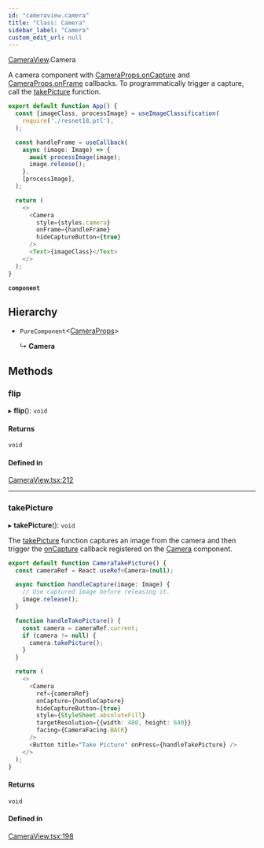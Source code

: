 ```yaml
---
id: "cameraview.camera"
title: "Class: Camera"
sidebar_label: "Camera"
custom_edit_url: null
---
```


[CameraView](../modules/cameraview.md).Camera

A camera component with [CameraProps.onCapture](../interfaces/cameraview.cameraprops.md#oncapture) and [CameraProps.onFrame](../interfaces/cameraview.cameraprops.md#onframe) callbacks.
To programmatically trigger a capture, call the [takePicture](cameraview.camera.md#takepicture) function.

```typescript
export default function App() {
  const {imageClass, processImage} = useImageClassification(
    require('./resnet18.ptl'),
  );

  const handleFrame = useCallback(
    async (image: Image) => {
      await processImage(image);
      image.release();
    },
    [processImage],
  );

  return (
    <>
      <Camera
        style={styles.camera}
        onFrame={handleFrame}
        hideCaptureButton={true}
      />
      <Text>{imageClass}</Text>
    </>
  );
}
```

**`component`**

## Hierarchy

- `PureComponent`<[CameraProps](../interfaces/cameraview.cameraprops.md)\>

  ↳ **Camera**

## Methods

### flip

▸ **flip**(): `void`

#### Returns

`void`

#### Defined in

[CameraView.tsx:212](https://github.com/pytorch/live/blob/2cd4674/react-native-pytorch-core/src/CameraView.tsx#L212)

___

### takePicture

▸ **takePicture**(): `void`

The [takePicture](cameraview.camera.md#takepicture) function captures an image from the camera and then
trigger the [onCapture](../interfaces/cameraview.cameraprops.md#oncapture) callback registered on the [Camera](cameraview.camera.md)
component.

```typescript
export default function CameraTakePicture() {
  const cameraRef = React.useRef<Camera>(null);

  async function handleCapture(image: Image) {
    // Use captured image before releasing it.
    image.release();
  }

  function handleTakePicture() {
    const camera = cameraRef.current;
    if (camera != null) {
      camera.takePicture();
    }
  }

  return (
    <>
      <Camera
        ref={cameraRef}
        onCapture={handleCapture}
        hideCaptureButton={true}
        style={StyleSheet.absoluteFill}
        targetResolution={{width: 480, height: 640}}
        facing={CameraFacing.BACK}
      />
      <Button title="Take Picture" onPress={handleTakePicture} />
    </>
  );
}
```

#### Returns

`void`

#### Defined in

[CameraView.tsx:198](https://github.com/pytorch/live/blob/2cd4674/react-native-pytorch-core/src/CameraView.tsx#L198)
